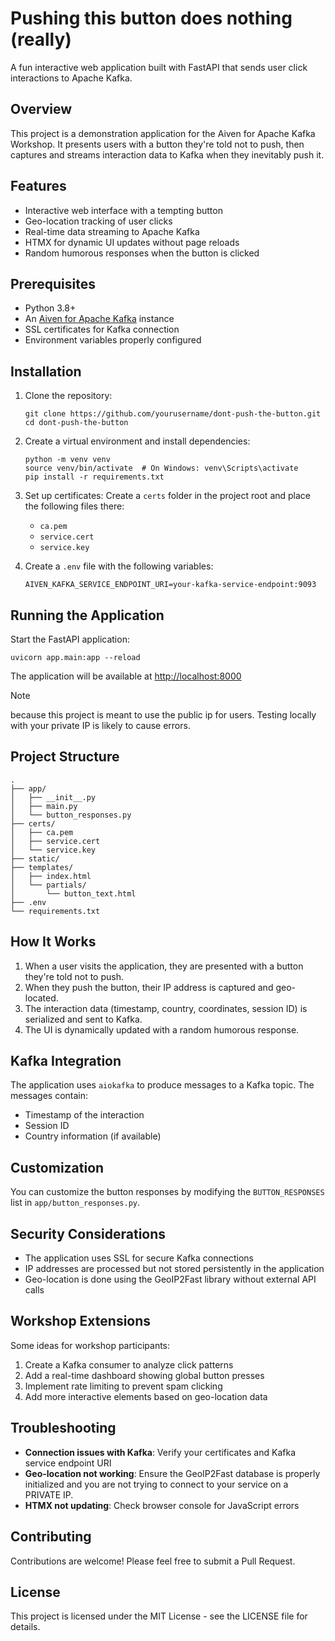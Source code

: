 # Pushing this button does nothing (really)

A fun interactive web application built with FastAPI that sends user click interactions to Apache Kafka.

## Overview

This project is a demonstration application for the Aiven for Apache Kafka Workshop. It presents users with a button they're told not to push, then captures and streams interaction data to Kafka when they inevitably push it.

## Features

- Interactive web interface with a tempting button
- Geo-location tracking of user clicks
- Real-time data streaming to Apache Kafka
- HTMX for dynamic UI updates without page reloads
- Random humorous responses when the button is clicked

## Prerequisites

- Python 3.8+
- An [Aiven for Apache Kafka](https://aiven.io/kafka) instance
- SSL certificates for Kafka connection
- Environment variables properly configured

## Installation

1. Clone the repository:

   ```
   git clone https://github.com/yourusername/dont-push-the-button.git
   cd dont-push-the-button
   ```

2. Create a virtual environment and install dependencies:

   ```
   python -m venv venv
   source venv/bin/activate  # On Windows: venv\Scripts\activate
   pip install -r requirements.txt
   ```

3. Set up certificates:
   Create a `certs` folder in the project root and place the following files there:

   - `ca.pem`
   - `service.cert`
   - `service.key`

4. Create a `.env` file with the following variables:

   ```
   AIVEN_KAFKA_SERVICE_ENDPOINT_URI=your-kafka-service-endpoint:9093
   ```

## Running the Application

Start the FastAPI application:

```
uvicorn app.main:app --reload
```

The application will be available at <http://localhost:8000>

> [!NOTE]
>
> because this project is meant to use the public ip for users. Testing locally with your private IP is likely to cause errors.

## Project Structure

```
.
├── app/
│   ├── __init__.py
│   ├── main.py
│   └── button_responses.py
├── certs/
│   ├── ca.pem
│   ├── service.cert
│   └── service.key
├── static/
├── templates/
│   ├── index.html
│   └── partials/
│       └── button_text.html
├── .env
└── requirements.txt
```

## How It Works

1. When a user visits the application, they are presented with a button they're told not to push.
2. When they push the button, their IP address is captured and geo-located.
3. The interaction data (timestamp, country, coordinates, session ID) is serialized and sent to Kafka.
4. The UI is dynamically updated with a random humorous response.

## Kafka Integration

The application uses `aiokafka` to produce messages to a Kafka topic. The messages contain:

- Timestamp of the interaction
- Session ID
- Country information (if available)

## Customization

You can customize the button responses by modifying the `BUTTON_RESPONSES` list in `app/button_responses.py`.

## Security Considerations

- The application uses SSL for secure Kafka connections
- IP addresses are processed but not stored persistently in the application
- Geo-location is done using the GeoIP2Fast library without external API calls

## Workshop Extensions

Some ideas for workshop participants:

1. Create a Kafka consumer to analyze click patterns
2. Add a real-time dashboard showing global button presses
3. Implement rate limiting to prevent spam clicking
4. Add more interactive elements based on geo-location data

## Troubleshooting

- **Connection issues with Kafka**: Verify your certificates and Kafka service endpoint URI
- **Geo-location not working**: Ensure the GeoIP2Fast database is properly initialized and you are not trying to connect to your service on a PRIVATE IP.
- **HTMX not updating**: Check browser console for JavaScript errors

## Contributing

Contributions are welcome! Please feel free to submit a Pull Request.

## License

This project is licensed under the MIT License - see the LICENSE file for details.
